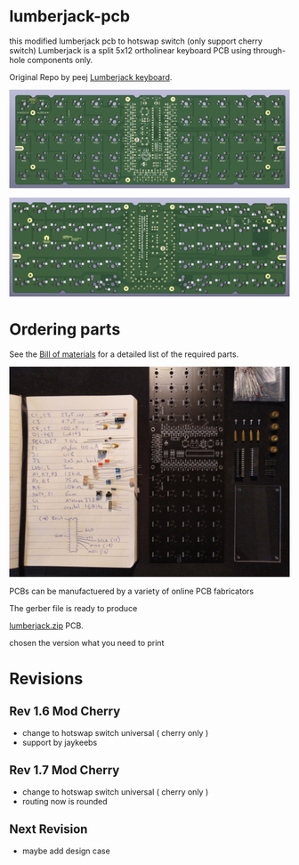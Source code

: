 # lumberjack-pcb

this modified lumberjack pcb to hotswap switch (only support cherry switch)
Lumberjack is a split 5x12 ortholinear keyboard PCB using through-hole components only.

Original Repo by peej [Lumberjack keyboard](https://github.com/peej/lumberjack-keyboard).

![PCB render front](images/pcb-front.png)

![PCB render back](images/pcb-back.png)

# Ordering parts

See the [Bill of materials](BOM.md) for a detailed list of the required parts.

![BOM](images/bom.jpg)

PCBs can be manufactuered by a variety of online PCB fabricators

The gerber file is ready to produce

[lumberjack.zip](https://github.com/TahuTech/lumberjack-pcb/tree/main/gerbers) PCB.

chosen the version what you need to print



# Revisions

## Rev 1.6 Mod Cherry

- change to hotswap switch universal ( cherry only )
- support by jaykeebs


## Rev 1.7 Mod Cherry

- change to hotswap switch universal ( cherry only )
- routing now is rounded


## Next Revision

- maybe add design case
